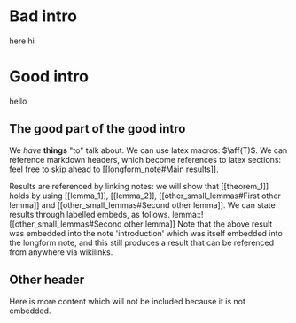 # Bad intro
here hi
# Good intro
hello
## The good part of the good intro
We *have* **things** "to" talk about. We can use latex macros: $\aff(T)$. We can reference markdown headers, which become references to latex sections: feel free to skip ahead to [[longform_note#Main results]].

Results are referenced by linking notes: we will show that [[theorem_1]] holds by using [[lemma_1]], [[lemma_2]], [[other_small_lemmas#First other lemma]] and [[other_small_lemmas#Second other lemma]]. We can state results through labelled embeds, as follows. 
lemma::![[other_small_lemmas#Second other lemma]]
Note that the above result was embedded into the note 'introduction' which was itself embedded into the longform note, and this still produces a result that can be referenced from anywhere via wikilinks.
## Other header
Here is more content which will not be included because it is not embedded.
